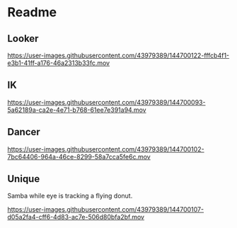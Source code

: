 # Readme

## Looker


https://user-images.githubusercontent.com/43979389/144700122-fffcb4f1-e3b1-41ff-a176-46a2313b33fc.mov



## IK


https://user-images.githubusercontent.com/43979389/144700093-5a62189a-ca2e-4e71-b768-61ee7e391a94.mov


## Dancer


https://user-images.githubusercontent.com/43979389/144700102-7bc64406-964a-46ce-8299-58a7cca5fe6c.mov

## Unique

Samba while eye is tracking a flying donut.

https://user-images.githubusercontent.com/43979389/144700107-d05a2fa4-cff6-4d83-ac7e-506d80bfa2bf.mov

